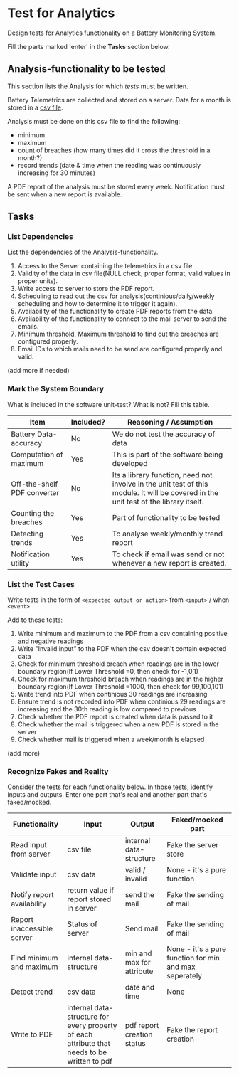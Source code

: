 # Test for Analytics

Design tests for Analytics functionality on a Battery Monitoring System.

Fill the parts marked 'enter' in the **Tasks** section below.

## Analysis-functionality to be tested

This section lists the Analysis for which _tests_ must be written.

Battery Telemetrics are collected and stored on a server.
Data for a month is stored in a [csv file](https://en.wikipedia.org/wiki/Comma-separated_values).

Analysis must be done on this csv file to find the following:
- minimum
- maximum
- count of breaches (how many times did it cross the threshold in a month?)
- record trends (date & time when the reading was continuously increasing for 30 minutes)

A PDF report of the analysis must be stored every week.
Notification must be sent when a new report is available.

## Tasks

### List Dependencies

List the dependencies of the Analysis-functionality.

1. Access to the Server containing the telemetrics in a csv file.
1. Validity of the data in csv file(NULL check, proper format, valid values in proper units).
1. Write access to server to store the PDF report.
1. Scheduling to read out the csv for analysis(continious/daily/weekly scheduling and how to determine it to trigger it again).
1. Availability of the functionality to create PDF reports from the data.
1. Availability of the functionality to connect to the mail server to send the emails.
1. Minimum threshold, Maximum threshold to find out the breaches are configured properly.
1. Email IDs to which mails need to be send are configured properly and valid.

(add more if needed)

### Mark the System Boundary

What is included in the software unit-test? What is not? Fill this table.

| Item                      | Included?     | Reasoning / Assumption
|---------------------------|---------------|---
Battery Data-accuracy       | No            | We do not test the accuracy of data
Computation of maximum      | Yes           | This is part of the software being developed
Off-the-shelf PDF converter | No			| Its a library function, need not involve in the unit test of this module. It will be covered in the unit test of the library itself.
Counting the breaches       | Yes 		 	| Part of functionality to be tested
Detecting trends            | Yes 		 	| To analyse weekly/monthly trend report
Notification utility        | Yes 		 	| To check if email was send or not whenever a new report is created.

### List the Test Cases

Write tests in the form of `<expected output or action>` from `<input>` / when `<event>`

Add to these tests:

1. Write minimum and maximum to the PDF from a csv containing positive and negative readings
1. Write "Invalid input" to the PDF when the csv doesn't contain expected data
1. Check for minimum threshold breach when readings are in the lower boundary region(If Lower Threshold =0, then check for -1,0,1)
1. Check for maximum threshold breach when readings are in the higher boundary region(If Lower Threshold =1000, then check for 99,100,101)
1. Write trend into PDF when continious 30 readings are increasing
1. Ensure trend is not recorded into PDF when continious 29 readings are increasing and the 30th reading is low compared to previous
1. Check whether the PDF report is created when data is passed to it
1. Check whether the mail is triggered when a new PDF is stored in the server
1. Check whether mail is triggered when a week/month is elapsed



(add more)

### Recognize Fakes and Reality

Consider the tests for each functionality below.
In those tests, identify inputs and outputs.
Enter one part that's real and another part that's faked/mocked.

| Functionality            | Input        | Output                      | Faked/mocked part
|--------------------------|--------------|-----------------------------|---
Read input from server     | csv file     | internal data-structure     | Fake the server store
Validate input             | csv data     | valid / invalid             | None - it's a pure function
Notify report availability | return value if report stored in server | send the mail               | Fake the sending of mail
Report inaccessible server | Status of server | Send mail             | Fake the sending of mail
Find minimum and maximum   | internal data-structure | min and max for attribute               | None - it's a pure function for min and max seperately
Detect trend               | csv data	  | date and time              | None
Write to PDF               | internal data-structure for every property of each attribute that needs to be written to pdf | pdf report creation status               | Fake the report creation
